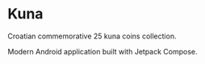 # Kuna

Croatian commemorative 25 kuna coins collection.

Modern Android application built with Jetpack Compose.
